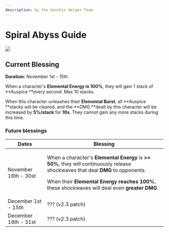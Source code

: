 ```yaml
---
description: by the Genshin Helper Team
---
```


# Spiral Abyss Guide

![](.gitbook/assets/spiral\_abyss\_banner\_no\_text.jpg)

## Current Blessing

**Duration:** November 1st - 15th

When a character's **Elemental Energy is 100%**, they will gain 1 stack of **Auspice **every second. Max 10 stacks.

When this character unleashes their **Elemental Burst**, all **Auspice **stacks will be cleared, and the **DMG **dealt by this character will be increased by **5%/stack** for **10s**. They cannot gain any more stacks during this time.

### Future blessings

| Dates                | Blessing                                                                                                                                                                                                                                                                                                      |
| -------------------- | ------------------------------------------------------------------------------------------------------------------------------------------------------------------------------------------------------------------------------------------------------------------------------------------------------------- |
| November 16th - 30st | <p>When a character's <strong>Elemental Energy</strong> is <strong>>= 50%</strong>, they will continuously release shockwaves that deal <strong>DMG</strong> to opponents.</p><p>When their <strong>Elemental Energy reaches 100%</strong>, these shockwaves will deal even <strong>greater DMG</strong>.</p> |
| December 1st - 15th  | ??? (v2.3 patch)                                                                                                                                                                                                                                                                                              |
| December 16th - 31st | ??? (v2.3 patch)                                                                                                                                                                                                                                                                                              |
